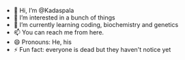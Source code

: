 - 👋 Hi, I’m @Kadaspala
- 👀 I’m interested in a bunch of things
- 🌱 I’m currently learning coding, biochemistry and genetics
- 📫 You can reach me from here.
- 😄 Pronouns: He, his
- ⚡ Fun fact: everyone is dead but they haven't notice yet

<!---
Kadaspala/Kadaspala is a ✨ special ✨ repository because its `README.md` (this file) appears on your GitHub profile.
You can click the Preview link to take a look at your changes.
--->
